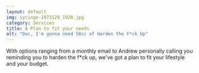 ```yaml
---
layout: default
img: syringe-1973129_1920.jpg
category: Services
title: A Plan to fit your needs
alt: "Doc, I'm gonna need 50cc of Harden the F*ck Up"
---
```

  With options ranging from a monthly email to Andrew personally calling you reminding you to harden the f*ck up, we've got a plan to fit your lifestyle
  and your budget.
